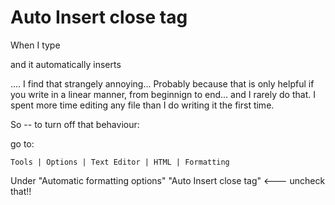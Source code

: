# Auto Insert close tag

When I type <p> and it automatically inserts </p> .... I find that strangely annoying...
Probably because that is only helpful if you write in a linear manner, from beginnign to end... and I rarely do that.
I spent more time editing any file than I do writing it the first time.

So -- to turn off that behaviour:


go to:

    Tools | Options | Text Editor | HTML | Formatting

Under "Automatic formatting options"
    "Auto Insert close tag" <--- uncheck that!!
